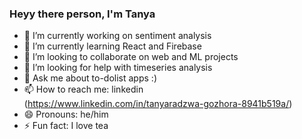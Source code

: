 ### Heyy there person, I'm Tanya


- 🔭 I’m currently working on sentiment analysis
- 🌱 I’m currently learning React and Firebase
- 👯 I’m looking to collaborate on web and ML projects
- 🤔 I’m looking for help with timeseries analysis
- 💬 Ask me about to-dolist apps :)
- 📫 How to reach me: linkedin (https://www.linkedin.com/in/tanyaradzwa-gozhora-8941b519a/)
- 😄 Pronouns: he/him
- ⚡ Fun fact: I love tea

